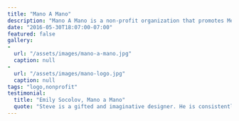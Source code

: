 ```yaml
---
title: "Mano A Mano"
description: "Mano A Mano is a non-profit organization that promotes Mexican artists living and working in New York. I developed a multilingual website that features a community calendar and extensive archives of resources for their community."
date: "2016-05-30T18:07:00-07:00"
featured: false
gallery:
-
  url: "/assets/images/mano-a-mano.jpg"
  caption: null
-
  url: "/assets/images/mano-logo.jpg"
  caption: null
tags: "logo,nonprofit"
testimonial:
  title: "Emily Socolov, Mano a Mano"
  quote: "Steve is a gifted and imaginative designer. He is consistently thoughtful and cheerful and is a great collaborator. I would recommend him for any design project."
---
```

